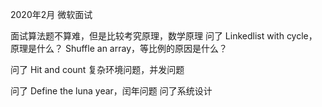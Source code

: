 2020年2月
微软面试



面试算法题不算难，但是比较考究原理，数学原理
问了
Linkedlist with cycle，原理是什么？
Shuffle an array，等比例的原因是什么？


问了
Hit and count
复杂环境问题，并发问题


问了
Define the luna year，闰年问题
问了系统设计

